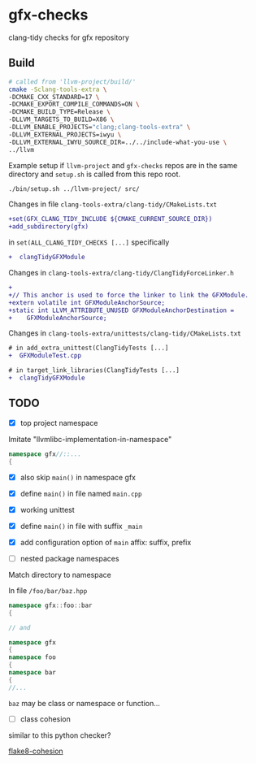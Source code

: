 # gfx-checks

clang-tidy checks for gfx repository

## Build

```sh
# called from 'llvm-project/build/'
cmake -Sclang-tools-extra \
-DCMAKE_CXX_STANDARD=17 \
-DCMAKE_EXPORT_COMPILE_COMMANDS=ON \
-DCMAKE_BUILD_TYPE=Release \
-DLLVM_TARGETS_TO_BUILD=X86 \
-DLLVM_ENABLE_PROJECTS="clang;clang-tools-extra" \
-DLLVM_EXTERNAL_PROJECTS=iwyu \
-DLLVM_EXTERNAL_IWYU_SOURCE_DIR=../../include-what-you-use \
../llvm
```

Example setup if `llvm-project` and `gfx-checks` repos are in the
same directory and `setup.sh` is called from this repo root.

```sh
./bin/setup.sh ../llvm-project/ src/
```

Changes in file `clang-tools-extra/clang-tidy/CMakeLists.txt`

```diff
+set(GFX_CLANG_TIDY_INCLUDE ${CMAKE_CURRENT_SOURCE_DIR})
+add_subdirectory(gfx)
```
in `set(ALL_CLANG_TIDY_CHECKS [...]` specifically
```diff
+  clangTidyGFXModule
```

Changes in `clang-tools-extra/clang-tidy/ClangTidyForceLinker.h`
```diff
+
+// This anchor is used to force the linker to link the GFXModule.
+extern volatile int GFXModuleAnchorSource;
+static int LLVM_ATTRIBUTE_UNUSED GFXModuleAnchorDestination =
+    GFXModuleAnchorSource;
```

Changes in `clang-tools-extra/unittests/clang-tidy/CMakeLists.txt`
```diff
# in add_extra_unittest(ClangTidyTests [...]
+  GFXModuleTest.cpp
```
```diff
# in target_link_libraries(ClangTidyTests [...]
+  clangTidyGFXModule
```

## TODO

- [x] top project namespace

Imitate "llvmlibc-implementation-in-namespace"

```cpp
namespace gfx//::...
{
```

- [x] also skip `main()` in namespace gfx

- [x] define `main()` in file named `main.cpp`

- [x] working unittest

- [x] define `main()` in file with suffix `_main`

- [x] add configuration option of `main` affix: suffix, prefix

- [ ] nested package namespaces

Match directory to namespace

In file `/foo/bar/baz.hpp`

```cpp
namespace gfx::foo::bar
{

// and

namespace gfx
{
namespace foo
{
namespace bar
{
//...
```

`baz` may be class or namespace or function...

- [ ] class cohesion

similar to this python checker?

[flake8-cohesion](https://github.com/mschwager/cohesion)

